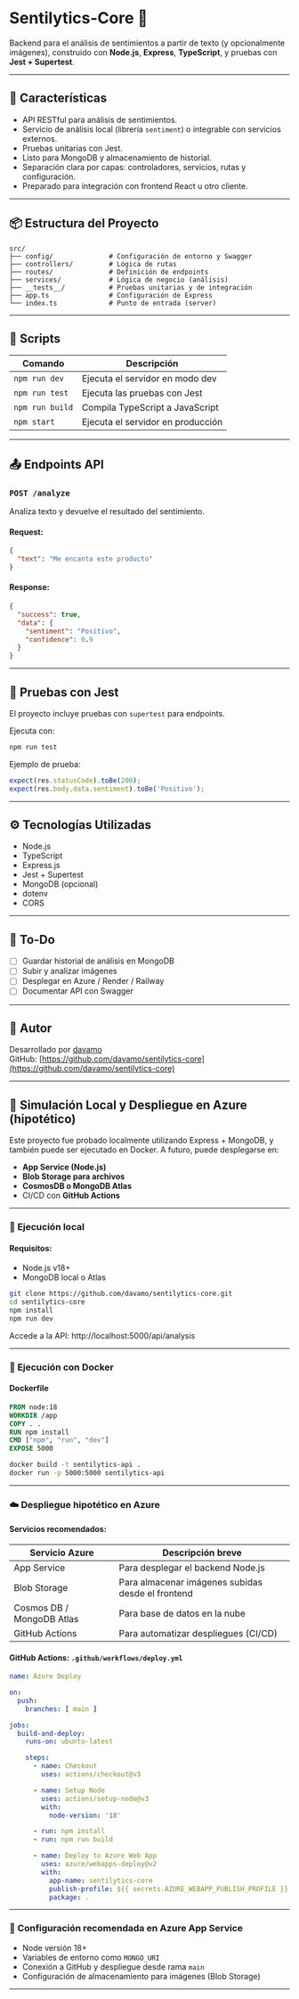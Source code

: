 
# Sentilytics-Core 🧠

Backend para el análisis de sentimientos a partir de texto (y opcionalmente imágenes), construido con **Node.js**, **Express**, **TypeScript**, y pruebas con **Jest + Supertest**.

---

## 🚀 Características

- API RESTful para análisis de sentimientos.
- Servicio de análisis local (librería `sentiment`) o integrable con servicios externos.
- Pruebas unitarias con Jest.
- Listo para MongoDB y almacenamiento de historial.
- Separación clara por capas: controladores, servicios, rutas y configuración.
- Preparado para integración con frontend React u otro cliente.

---

## 📦 Estructura del Proyecto

```
src/
├── config/              # Configuración de entorno y Swagger
├── controllers/         # Lógica de rutas
├── routes/              # Definición de endpoints
├── services/            # Lógica de negocio (análisis)
├── __tests__/           # Pruebas unitarias y de integración
├── app.ts               # Configuración de Express
└── index.ts             # Punto de entrada (server)
```

---

## 🧪 Scripts

| Comando                | Descripción                        |
|------------------------|------------------------------------|
| `npm run dev`          | Ejecuta el servidor en modo dev    |
| `npm run test`         | Ejecuta las pruebas con Jest       |
| `npm run build`        | Compila TypeScript a JavaScript    |
| `npm start`            | Ejecuta el servidor en producción  |

---

## 📤 Endpoints API

### `POST /analyze`

Analiza texto y devuelve el resultado del sentimiento.

#### Request:

```json
{
  "text": "Me encanta este producto"
}
```

#### Response:

```json
{
  "success": true,
  "data": {
    "sentiment": "Positivo",
    "confidence": 0.9
  }
}
```

---

## 🧪 Pruebas con Jest

El proyecto incluye pruebas con `supertest` para endpoints.

Ejecuta con:

```bash
npm run test
```

Ejemplo de prueba:

```ts
expect(res.statusCode).toBe(200);
expect(res.body.data.sentiment).toBe('Positivo');
```

---

## ⚙️ Tecnologías Utilizadas

- Node.js
- TypeScript
- Express.js
- Jest + Supertest
- MongoDB (opcional)
- dotenv
- CORS

---

## 📄 To-Do

- [ ] Guardar historial de análisis en MongoDB
- [ ] Subir y analizar imágenes
- [ ] Desplegar en Azure / Render / Railway
- [ ] Documentar API con Swagger

---

## 📍 Autor

Desarrollado por [davamo](mailto:davamo@davamo.cl)  
GitHub: [https://github.com/davamo/sentilytics-core](https://github.com/davamo/sentilytics-core)

---

## 🚀 Simulación Local y Despliegue en Azure (hipotético)

Este proyecto fue probado localmente utilizando Express + MongoDB, y también puede ser ejecutado en Docker. A futuro, puede desplegarse en:

- **App Service (Node.js)**
- **Blob Storage para archivos**
- **CosmosDB o MongoDB Atlas**
- CI/CD con **GitHub Actions**

---

### 🧪 Ejecución local

#### Requisitos:
- Node.js v18+
- MongoDB local o Atlas

```bash
git clone https://github.com/davamo/sentilytics-core.git
cd sentilytics-core
npm install
npm run dev
```

Accede a la API: http://localhost:5000/api/analysis

---

### 🐳 Ejecución con Docker

#### Dockerfile

```Dockerfile
FROM node:18
WORKDIR /app
COPY . .
RUN npm install
CMD ["npm", "run", "dev"]
EXPOSE 5000
```

```bash
docker build -t sentilytics-api .
docker run -p 5000:5000 sentilytics-api
```

---

### ☁️ Despliegue hipotético en Azure

#### Servicios recomendados:

| Servicio Azure       | Descripción breve                                   |
|----------------------|-----------------------------------------------------|
| App Service          | Para desplegar el backend Node.js                   |
| Blob Storage         | Para almacenar imágenes subidas desde el frontend   |
| Cosmos DB / MongoDB Atlas | Para base de datos en la nube                  |
| GitHub Actions       | Para automatizar despliegues (CI/CD)                |

#### GitHub Actions: `.github/workflows/deploy.yml`

```yaml
name: Azure Deploy

on:
  push:
    branches: [ main ]

jobs:
  build-and-deploy:
    runs-on: ubuntu-latest

    steps:
      - name: Checkout
        uses: actions/checkout@v3

      - name: Setup Node
        uses: actions/setup-node@v3
        with:
          node-version: '18'

      - run: npm install
      - run: npm run build

      - name: Deploy to Azure Web App
        uses: azure/webapps-deploy@v2
        with:
          app-name: sentilytics-core
          publish-profile: ${{ secrets.AZURE_WEBAPP_PUBLISH_PROFILE }}
          package: .
```

---

### 🔧 Configuración recomendada en Azure App Service

- Node versión 18+
- Variables de entorno como `MONGO_URI`
- Conexión a GitHub y despliegue desde rama `main`
- Configuración de almacenamiento para imágenes (Blob Storage)

---
